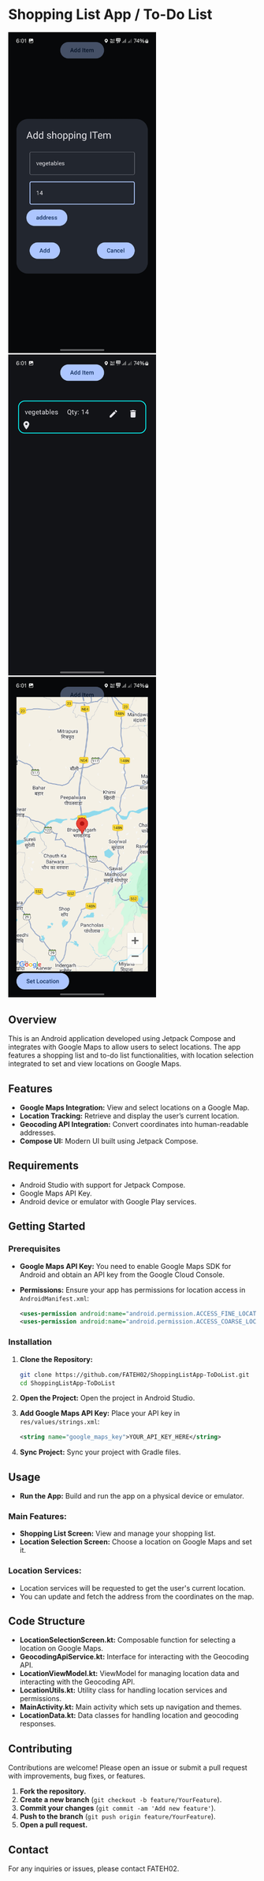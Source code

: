 # Shopping List App / To-Do List

<img width="300"  src="https://github.com/FATEH02/ShoppingListApp-ToDoList/blob/main/Screenshot_20240828_180109_MyShoppingListApp.jpg">
<img width="300"  src="https://github.com/FATEH02/ShoppingListApp-ToDoList/blob/main/Screenshot_20240828_180116_MyShoppingListApp.jpg">
<img width="300"  src="https://github.com/FATEH02/ShoppingListApp-ToDoList/blob/main/Screenshot_20240828_180126_MyShoppingListApp.jpg">



## Overview
This is an Android application developed using Jetpack Compose and integrates with Google Maps to allow users to select locations. The app features a shopping list and to-do list functionalities, with location selection integrated to set and view locations on Google Maps.

## Features
- **Google Maps Integration:** View and select locations on a Google Map.
- **Location Tracking:** Retrieve and display the user’s current location.
- **Geocoding API Integration:** Convert coordinates into human-readable addresses.
- **Compose UI:** Modern UI built using Jetpack Compose.

## Requirements
- Android Studio with support for Jetpack Compose.
- Google Maps API Key.
- Android device or emulator with Google Play services.

## Getting Started

### Prerequisites
- **Google Maps API Key:** You need to enable Google Maps SDK for Android and obtain an API key from the Google Cloud Console.

- **Permissions:** Ensure your app has permissions for location access in `AndroidManifest.xml`:
    ```xml
    <uses-permission android:name="android.permission.ACCESS_FINE_LOCATION"/>
    <uses-permission android:name="android.permission.ACCESS_COARSE_LOCATION"/>
    ```

### Installation
1. **Clone the Repository:**
    ```bash
    git clone https://github.com/FATEH02/ShoppingListApp-ToDoList.git
    cd ShoppingListApp-ToDoList
    ```

2. **Open the Project:** Open the project in Android Studio.

3. **Add Google Maps API Key:**
    Place your API key in `res/values/strings.xml`:
    ```xml
    <string name="google_maps_key">YOUR_API_KEY_HERE</string>
    ```

4. **Sync Project:** Sync your project with Gradle files.

## Usage
- **Run the App:** Build and run the app on a physical device or emulator.

### Main Features:
- **Shopping List Screen:** View and manage your shopping list.
- **Location Selection Screen:** Choose a location on Google Maps and set it.

### Location Services:
- Location services will be requested to get the user's current location.
- You can update and fetch the address from the coordinates on the map.

## Code Structure
- **LocationSelectionScreen.kt:** Composable function for selecting a location on Google Maps.
- **GeocodingApiService.kt:** Interface for interacting with the Geocoding API.
- **LocationViewModel.kt:** ViewModel for managing location data and interacting with the Geocoding API.
- **LocationUtils.kt:** Utility class for handling location services and permissions.
- **MainActivity.kt:** Main activity which sets up navigation and themes.
- **LocationData.kt:** Data classes for handling location and geocoding responses.

## Contributing
Contributions are welcome! Please open an issue or submit a pull request with improvements, bug fixes, or features.

1. **Fork the repository.**
2. **Create a new branch** (`git checkout -b feature/YourFeature`).
3. **Commit your changes** (`git commit -am 'Add new feature'`).
4. **Push to the branch** (`git push origin feature/YourFeature`).
5. **Open a pull request.**


## Contact
For any inquiries or issues, please contact FATEH02.
